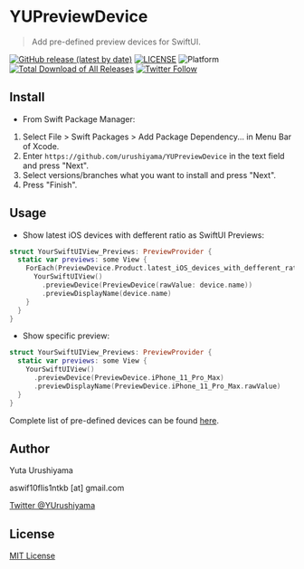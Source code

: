 # YUPreviewDevice

> Add pre-defined preview devices for SwiftUI.

[![GitHub release (latest by date)](https://img.shields.io/github/v/release/urushiyama/YUPreviewDevice)](https://github.com/urushiyama/YUPreviewDevice/releases/latest)
[![LICENSE](https://img.shields.io/github/license/urushiyama/YUPreviewDevice)](https://github.com/urushiyama/YUPreviewDevice/tree/master/LICENSE)
![Platform](https://img.shields.io/badge/platform-ios%20%7C%20osx%20%7C%20watchos%20%7C%20tvos-darkgray?style=flat)
[![Total Download of All Releases](https://img.shields.io/github/downloads/urushiyama/YUPreviewDevice/total)](https://github.com/urushiyama/YUPreviewDevice/releases)
[![Twitter Follow](https://img.shields.io/twitter/follow/YUrushiyama?style=social)](https://twitter.com/YUrushiyama)

## Install

- From Swift Package Manager:

1. Select File > Swift Packages > Add Package Dependency... in Menu Bar of Xcode.
2. Enter `https://github.com/urushiyama/YUPreviewDevice` in the text field and press "Next".
3. Select versions/branches what you want to install and press "Next".
4. Press "Finish".

## Usage

- Show latest iOS devices with defferent ratio as SwiftUI Previews:

```swift
struct YourSwiftUIView_Previews: PreviewProvider {
  static var previews: some View {
    ForEach(PreviewDevice.Product.latest_iOS_devices_with_defferent_ratio) { device in
      YourSwiftUIView()
        .previewDevice(PreviewDevice(rawValue: device.name))
        .previewDisplayName(device.name)
    }
  }
}
```

- Show specific preview:

```swift
struct YourSwiftUIView_Previews: PreviewProvider {
  static var previews: some View {
    YourSwiftUIView()
      .previewDevice(PreviewDevice.iPhone_11_Pro_Max)
      .previewDisplayName(PreviewDevice.iPhone_11_Pro_Max.rawValue)
  }
}
```

Complete list of pre-defined devices can be found [here](https://github.com/urushiyama/YUPreviewDevice/tree/master/PreviewDevice+.swift).

## Author

Yuta Urushiyama

aswif10flis1ntkb [at] gmail.com

[Twitter @YUrushiyama](https://twitter.com/YUrushiyama)

## License

[MIT License](https://github.com/urushiyama/YUPreviewDevice/tree/master/LICENSE)
